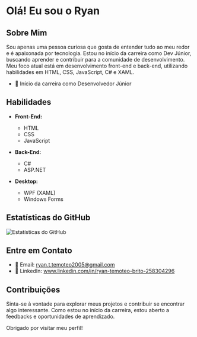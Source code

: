 # Olá! Eu sou o Ryan

## Sobre Mim

Sou apenas uma pessoa curiosa que gosta de entender tudo ao meu redor e é apaixonada por tecnologia. Estou no início da carreira como Dev Júnior, buscando aprender e contribuir para a comunidade de desenvolvimento. Meu foco atual está em desenvolvimento front-end e back-end, utilizando habilidades em HTML, CSS, JavaScript, C# e XAML.

- 💼 Início da carreira como Desenvolvedor Júnior

## Habilidades

- **Front-End:**
  - HTML
  - CSS
  - JavaScript

- **Back-End:**
  - C#
  - ASP.NET

- **Desktop:**
  - WPF (XAML)
  - Windows Forms

## Estatísticas do GitHub

![Estatísticas do GitHub](https://github-readme-stats.vercel.app/api?username=Ryan-Temoteo&show_icons=true&count_private=true&hide=contribs,prs&theme=dark)

## Entre em Contato

- 📧 Email: ryan.t.temoteo2005@gmail.com
- 💼 LinkedIn: www.linkedin.com/in/ryan-temoteo-brito-258304296

## Contribuições

Sinta-se à vontade para explorar meus projetos e contribuir se encontrar algo interessante. Como estou no início da carreira, estou aberto a feedbacks e oportunidades de aprendizado.

Obrigado por visitar meu perfil!
